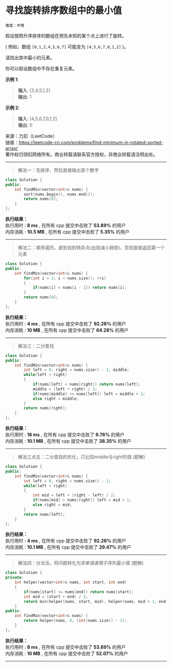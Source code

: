 # 寻找旋转排序数组中的最小值 #  
`难度：中等` 

假设按照升序排序的数组在预先未知的某个点上进行了旋转。  

( 例如，数组 `[0,1,2,4,5,6,7]` 可能变为 `[4,5,6,7,0,1,2]` )。  

请找出其中最小的元素。  

你可以假设数组中不存在重复元素。  

**示例 1**:  
>**输入**: [3,4,5,1,2]  
>**输出**: 1  

**示例 2**:  
>**输入**: [4,5,6,7,0,1,2]  
>**输出**: 0  

来源：力扣（LeetCode）  
链接：https://leetcode-cn.com/problems/find-minimum-in-rotated-sorted-array/  
著作权归领扣网络所有。商业转载请联系官方授权，非商业转载请注明出处。  

---  
>解法一：先排序，然后直接输出首个数字  

```C++  
class Solution {
public:
    int findMin(vector<int>& nums) {
        sort(nums.begin(), nums.end());
        return nums[0];
    }
};
```  

**执行结果：**  
执行用时 : **8 ms** , 在所有 cpp 提交中击败了 **53.89%** 的用户  
内存消耗 : **10.5 MB** , 在所有 cpp 提交中击败了 **5.35%** 的用户  

---  
>解法二：顺序遍历，直到找到特异点(出现减小趋势)，否则直接返回第一个元素  

```C++  
class Solution {
public:
    int findMin(vector<int>& nums) {
        for(int i = 1; i < nums.size(); ++i)
        {
            if(nums[i] < nums[i - 1]) return nums[i];
        }
        return nums[0];
    }
};
```  

**执行结果：**  
执行用时 : **4 ms** , 在所有 cpp 提交中击败了 **92.28%** 的用户  
内存消耗 : **10 MB** , 在所有 cpp 提交中击败了 **64.28%** 的用户  

---  
>解法三：二分查找  

```C++  
class Solution {
public:
    int findMin(vector<int>& nums) {
        int left = 0, right = nums.size() - 1, middle;
        while(left < right)
        {
            if(nums[left] < nums[right]) return nums[left];
            middle = (left + right) / 2;
            if(nums[middle] >= nums[left]) left = middle + 1;
            else right = middle;
        }
        return nums[right];
    }
};
```  

**执行结果：**  
执行用时 : **16 ms** , 在所有 cpp 提交中击败了 **9.76%** 的用户  
内存消耗 : **10.1 MB** , 在所有 cpp 提交中击败了 **38.35%** 的用户  

---  
>解法三点五：二分查找的优化，只比较middle与right的值 (题解)  

```C++  
class Solution {
public:
    int findMin(vector<int>& nums) {
        int left = 0, right = nums.size() - 1;
        while(left < right)
        {
            int mid = left + (right - left) / 2;
            if(nums[mid] > nums[right]) left = mid + 1;
            else right = mid;
        }
        return nums[left];
    }
};
```  

**执行结果：**  
执行用时 : **4 ms** , 在所有 cpp 提交中击败了 **92.28%** 的用户  
内存消耗 : **10.1 MB** , 在所有 cpp 提交中击败了 **29.47%** 的用户  

---  
>解法四：分治法，将问题转化为求单调递增子序列最小值 (题解)  

```C++  
class Solution {
private:
    int helper(vector<int>& nums, int start, int end)
    {
        if(nums[start] <= nums[end]) return nums[start];
        int mid = (start + end) / 2;
        return min(helper(nums, start, mid), helper(nums, mid + 1, end));
    }
public:
    int findMin(vector<int>& nums) {
        return helper(nums, 0, (int)nums.size() - 1);
    }
};
```  

**执行结果：**  
执行用时 : **8 ms** , 在所有 cpp 提交中击败了 **53.89%** 的用户  
内存消耗 : **10 MB** , 在所有 cpp 提交中击败了 **52.07%** 的用户  

---  